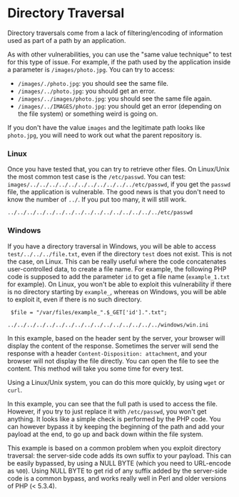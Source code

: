 # Directory Traversal

Directory traversals come from a lack of filtering/encoding of information used as part of a path by an application.

As with other vulnerabilities, you can use the "same value technique" to test for this type of issue. For example, if the path used by the  application inside a parameter is `/images/photo.jpg`. You can try to access:

- `/images/./photo.jpg`: you should see the same file.
- `/images/../photo.jpg`: you should get an error.
- `/images/../images/photo.jpg`: you should see the same file again.
- `/images/../IMAGES/photo.jpg`: you should get an error (depending on the file system) or something weird is going on.

If you don't have the value `images` and the legitimate path looks like `photo.jpg`, you will need to work out what the parent repository is.

### Linux

Once you have tested that, you can try to retrieve other files. On Linux/Unix the most common test case is the `/etc/passwd`. You can test: `images/../../../../../../../../../../../etc/passwd`, if you get the `passwd` file, the application is vulnerable. The good news is that you don't need to know the number of `../`. If you put too many, it will still work.

```../../../../../../../../../../../../../../../../etc/passwd```

### Windows

If you have a directory traversal in Windows, you will be able to access `test/../../../file.txt`, even if the directory `test` does not exist. This is not the case, on Linux. This can be really  useful where the code concatenates user-controlled data, to create a  file name. For example, the following PHP code is supposed to add the  parameter `id` to get a file name (`example_1.txt` for example). On Linux, you won't be able to exploit this vulnerability if there is no directory starting by `example_`, whereas on Windows, you will be able to exploit it, even if there is no such directory.

```
 $file = "/var/files/example_".$_GET['id'].".txt";
```

```../../../../../../../../../../../../../../../../windows/win.ini```



In this example, based on the header sent by the server, your browser will display the content of the response. Sometimes the server will  send the response with a header `Content-Disposition: attachment`, and your browser will not display the file directly. You can open the  file to see the content. This method will take you some time for every  test.

Using a Linux/Unix system, you can do this more quickly, by using `wget` or `curl`.



In this example, you can see that the full path is used to access the file. However, if you try to just replace it with `/etc/passwd`, you won't get anything. It looks like a simple check is performed by  the PHP code. You can however bypass it by keeping the beginning of the  path and add your payload at the end, to go up and back down within the  file system.



This example is based on a common problem when you exploit directory traversal: the server-side code adds its own suffix to your payload. This can be easily bypassed, by using a NULL BYTE (which you need to URL-encode as `%00`). Using NULL BYTE to get rid of any  suffix added by the server-side code is a common bypass, and works  really well in Perl and older versions of PHP (< 5.3.4).